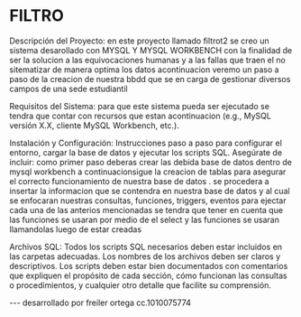 # FILTRO 



Descripción del Proyecto:
en este proyecto llamado filtrot2 se creo un sistema desarollado con MYSQL Y MYSQL WORKBENCH con la finalidad de ser la solucion a las equivocaciones humanas y a  las fallas que traen el no sitematizar de manera optima los datos acontinuacion veremo un paso a paso de la creacion de nuestra bbdd que se en carga de gestionar diversos campos de una sede estudiantil 


Requisitos del Sistema:
para que este sistema pueda ser ejecutado se tendra que contar con recursos que estan acontinuacion  (e.g., MySQL versión X.X, cliente MySQL Workbench, etc.).


Instalación y Configuración:
Instrucciones paso a paso para configurar el entorno, cargar la base de datos y ejecutar los scripts SQL. Asegúrate de incluir:
como primer paso deberas crear las debida base de datos dentro de mysql workbench  a continuacionsigue la creacion de tablas para asegurar el correcto funcionamiento de nuestra base de datos .
se procedera a insertar la informacion que se contendra en nuestra base de datos y al cual se enfocaran nuestras consultas, funciones, triggers, eventos 
para ejectar cada una de las anterios mencionadas se tendra que tener en cuenta que las funciones se usaran por medio de el select y las funciones se usaran llamandolas luego de estar creadas 

Archivos SQL:
Todos los scripts SQL necesarios deben estar incluidos en las carpetas adecuadas. Los nombres de los archivos deben ser claros y descriptivos.
Los scripts deben estar bien documentados con comentarios que expliquen el propósito de cada sección, cómo funcionan las consultas o procedimientos, y cualquier otro detalle que facilite su comprensión.


--- desarrollado por freiler ortega cc.1010075774

